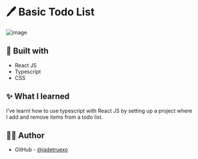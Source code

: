 # 🖊️ Basic Todo List
![image](https://user-images.githubusercontent.com/39219696/148753178-98257d59-2ec9-4c2c-a564-eb6571e77323.png)

## 🧰 Built with

-   React JS
-   Typescript
-   CSS

## ✨ What I learned

I've learnt how to use typescript with React JS by setting up a project where I add and remove items from a todo list.

## ✍🏻 Author

-   GitHub - [@jadetruexo](https://github.com/jadetruexo/)
